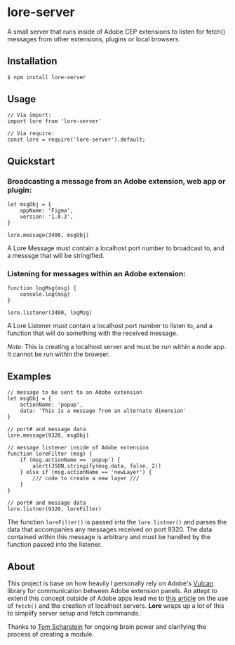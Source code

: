 # lore-server
A small server that runs inside of Adobe CEP extensions to listen for fetch() messages from other extensions, plugins or local browsers.

## Installation

```bash
$ npm install lore-server
```

## Usage
```
// Via import:
import lore from 'lore-server'

// Via require:
const lore = require('lore-server').default;

```


## Quickstart
### Broadcasting a message from an Adobe extension, web app or plugin:
```
let msgObj = {
    appName: 'Figma',
    version: '1.0.3',
}

lore.message(3400, msgObj)

```
A Lore Message must contain a localhost port number to broadcast to, and a messsge that will be stringified.

### Listening for messages within an Adobe extension:

```
function logMsg(msg) {
    console.log(msg)
}

lore.listener(3400, logMsg)

```

A Lore Listener must contain a localhost port number to listen to, and a function that will do something with the received message. 

*Note:* This is creating a localhost server and must be run within a node app. It cannot be run within the browser.

## Examples
```
// message to be sent to an Adobe extension
let msgObj = {
    actionName: 'popup',
    data: 'This is a message from an alternate dimension'
}

// port# and message data
lore.message(9320, msgObj)
```
```
// message listener inside of Adobe extension
function loreFilter (msg) {
    if (msg.actionName == 'popup') {
        alert(JSON.stringify(msg.data, false, 2))
    } else if (msg.actionName == 'newLayer') {
        /// code to create a new layer ///
    }
}

// port# and message data
lore.listner(9320, loreFilter)
```

The function `loreFilter()` is passed into the `lore.listner()` and parses the data that accompanies any messages received on port 9320. The data contained within this message is arbitrary and must be handled by the function passed into the listener. 

## About
This project is base on how heavily I personally rely on Adobe's [Vulcan](https://github.com/Adobe-CEP/CEP-Resources/blob/master/CEP_9.x/Vulcan.js) library for communication between Adobe extension panels. An attept to extend this concept outside of Adobe apps lead me to [this article](https://developers.google.com/web/ilt/pwa/lab-fetch-api) on the use of `fetch()` and the creation of localhost servers. **Lore** wraps up a lot of this to simplify server setup and fetch commands.

Thanks to [Tom Scharstein](https://github.com/Inventsable) for ongoing brain power and clarifying the process of creating a module.